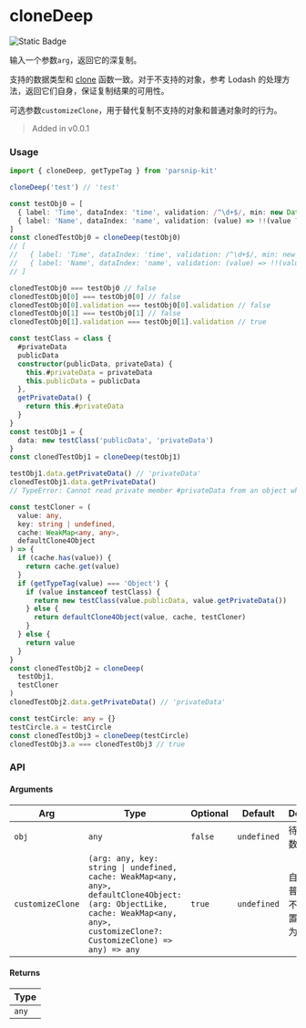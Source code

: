 # cloneDeep
![Static Badge](https://img.shields.io/badge/Coverage-87.88%-FF8C00)
      
输入一个参数`arg`，返回它的深复制。 

支持的数据类型和 [clone](../object/clone) 函数一致。对于不支持的对象，参考 Lodash 的处理方法，返回它们自身，保证复制结果的可用性。

可选参数`customizeClone`，用于替代复制不支持的对象和普通对象时的行为。

> Added in v0.0.1



### Usage

```ts
import { cloneDeep, getTypeTag } from 'parsnip-kit'

cloneDeep('test') // 'test'

const testObj0 = [
  { label: 'Time', dataIndex: 'time', validation: /^\d+$/, min: new Date() },
  { label: 'Name', dataIndex: 'name', validation: (value) => !!(value ?? '').trim() }
]
const clonedTestObj0 = cloneDeep(testObj0)
// [
//   { label: 'Time', dataIndex: 'time', validation: /^\d+$/, min: new Date() }
//   { label: 'Name', dataIndex: 'name', validation: (value) => !!(value ?? '').trim() }
// ]

clonedTestObj0 === testObj0 // false
clonedTestObj0[0] === testObj0[0] // false
clonedTestObj0[0].validation === testObj0[0].validation // false
clonedTestObj0[1] === testObj0[1] // false
clonedTestObj0[1].validation === testObj0[1].validation // true

const testClass = class {
  #privateData
  publicData
  constructor(publicData, privateData) {
    this.#privateData = privateData
    this.publicData = publicData
  },
  getPrivateData() {
    return this.#privateData
  }
}
const testObj1 = {
  data: new testClass('publicData', 'privateData')
}
const clonedTestObj1 = cloneDeep(testObj1)

testObj1.data.getPrivateData() // 'privateData'
clonedTestObj1.data.getPrivateData()
// TypeError: Cannot read private member #privateData from an object whose class did not declare it

const testCloner = (
  value: any,
  key: string | undefined,
  cache: WeakMap<any, any>,
  defaultClone4Object
) => {
  if (cache.has(value)) {
    return cache.get(value)
  }
  if (getTypeTag(value) === 'Object') {
    if (value instanceof testClass) {
      return new testClass(value.publicData, value.getPrivateData())
    } else {
      return defaultClone4Object(value, cache, testCloner)
    }
  } else {
    return value
  }
}
const clonedTestObj2 = cloneDeep(
  testObj1,
  testCloner
)
clonedTestObj2.data.getPrivateData() // 'privateData'

const testCircle: any = {}
testCircle.a = testCircle
const clonedTestObj3 = cloneDeep(testCircle)
clonedTestObj3.a === clonedTestObj3 // true
```


### API

#### Arguments

| Arg | Type | Optional | Default | Description |
| --- | --- | --- | --- | --- |
| `obj` | `any` | `false` | `undefined` | 待复制的参数  |
| `customizeClone` | `(arg: any, key: string \| undefined, cache: WeakMap<any, any>, defaultClone4Object: (arg: ObjectLike, cache: WeakMap<any, any>, customizeClone?: CustomizeClone) => any) => any` | `true` | `undefined` | 自定义复制普通对象和不支持的内置对象的行为  |

#### Returns

| Type |
| ---  |
| `any`  |